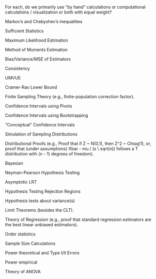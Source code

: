 For each, do we primarily use "by hand" calculations or computational calculations / visualization or both with equal weight?

Markov’s and Chebyshev’s inequalities

Sufficient Statistics

Maximum Likelihood Estimation

Method of Moments Estimation

Bias/Variance/MSE of Estimators

Consistency

UMVUE

Cramer-Rao Lower Bound

Finite Sampling Theory (e.g., finite-population correction factor).

Confidence Intervals using Pivots

Confidence Intervals using Bootstrapping

"Conceptual" Confidence Intervals

Simulation of Sampling Distributions

Distributional Proofs (e.g., Proof that if Z ~ N(0,1), then Z^2 ~ Chisq(1), or, proof that (under assumptions) Xbar - mu / (s \ sqrt(n)) follows a T distribution with (n - 1) degrees of freedom).

Bayesian

Neyman-Pearson Hypothesis Testing

Asymptotic LRT

Hypothesis Testing Rejection Regions

Hypothesis tests about variance(s)

Limit Theorems (besides the CLT).

Theory of Regression (e.g., proof that standard regression estimators are the best linear unbiased estimators).

Order statistics

Sample Size Calculations

Power theoretical and Type I/II Errors

Power empirical

Theory of ANOVA

